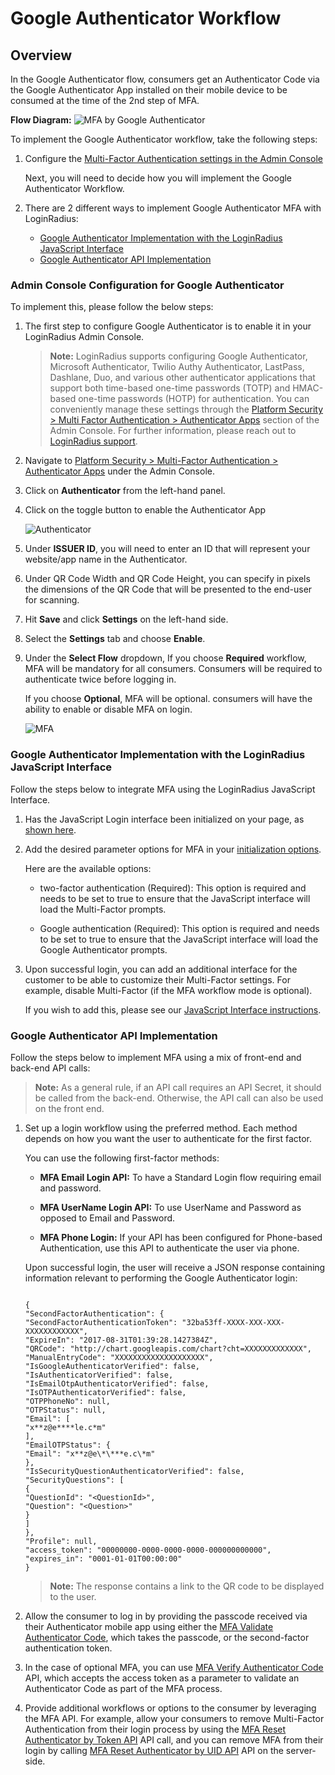 # Google Authenticator Workflow

## Overview

In the Google Authenticator flow, consumers get an Authenticator Code via the Google Authenticator App installed on their mobile device to be consumed at the time of the 2nd step of MFA.

**Flow Diagram:**
![MFA by Google Authenticator](https://apidocs.lrcontent.com/images/MFA-by-Google-Authenticator_3623610303aa257c65.98020955.png "MFA by Google Authenticator")

To implement the Google Authenticator workflow, take the following steps:

1. Configure the [Multi-Factor Authentication settings in the Admin Console](https://adminconsole.loginradius.com/platform-security/multi-layered-security/multi-factor-authentication/google-authenticator)

   Next, you will need to decide how you will implement the Google Authenticator Workflow.

2. There are 2 different ways to implement Google Authenticator MFA with LoginRadius:

   - [Google Authenticator Implementation with the LoginRadius JavaScript Interface ](#googleauthenticatorimplementationwiththeloginradiusjavascriptinterface6)
   - [Google Authenticator API Implementation](#googleauthenticatorapiimplementation7)

### Admin Console Configuration for Google Authenticator

To implement this, please follow the below steps:

1.  The first step to configure Google Authenticator is to enable it in your LoginRadius Admin Console.

    > **Note:** LoginRadius supports configuring Google Authenticator, Microsoft Authenticator, Twilio Authy Authenticator, LastPass, Dashlane, Duo, and various other authenticator applications that support both time-based one-time passwords (TOTP) and HMAC-based one-time passwords (HOTP) for authentication. You can conveniently manage these settings through the [Platform Security > Multi Factor Authentication > Authenticator Apps](https://adminconsole.loginradius.com/platform-security/multi-layered-security/multi-factor-authentication/authenticator-apps) section of the Admin Console. For further information, please reach out to [LoginRadius support](https://adminconsole.loginradius.com/support/tickets/open-a-new-ticket).

2.  Navigate to [Platform Security > Multi-Factor Authentication > Authenticator Apps](https://adminconsole.loginradius.com/platform-security/multi-layered-security/multi-factor-authentication/authenticator-apps) under the Admin Console.

3.  Click on **Authenticator** from the left-hand panel.

4.  Click on the toggle button to enable the Authenticator App 

    ![Authenticator](https://apidocs.lrcontent.com/images/AuthenticatorApp_1717715456575feffde73a7.07653235.png "Authenticator")

5.  Under **ISSUER ID**, you will need to enter an ID that will represent your website/app name in the Authenticator.

6.  Under QR Code Width and QR Code Height, you can specify in pixels the dimensions of the QR Code that will be presented to the end-user for scanning.

7.  Hit **Save** and click **Settings** on the left-hand side.

8.  Select the **Settings** tab and choose **Enable**.

9.  Under the **Select Flow** dropdown, If you choose **Required** workflow, MFA will be mandatory for all consumers. Consumers will be required to authenticate twice before logging in.

    If you choose **Optional**, MFA will be optional. consumers will have the ability to enable or disable MFA on login.

    ![MFA](https://apidocs.lrcontent.com/images/MFA2_687293866575ffd8abb1c7.15430598.png "MFA")

### Google Authenticator Implementation with the LoginRadius JavaScript Interface

Follow the steps below to integrate MFA using the LoginRadius JavaScript Interface.

1.  Has the JavaScript Login interface been initialized on your page, as [shown here](/api/v2/user-registration/user-registration-getting-started#login6).

2.  Add the desired parameter options for MFA in your [initialization options](/api/v2/user-registration/user-registration-getting-started#initializationofloginradiusobject3).

    Here are the available options:

    - two-factor authentication (Required): This option is required and needs to be set to true to ensure that the JavaScript interface will load the Multi-Factor prompts.

    - Google authentication (Required): This option is required and needs to be set to true to ensure that the JavaScript interface will load the Google Authenticator prompts.

3.  Upon successful login, you can add an additional interface for the customer to be able to customize their Multi-Factor settings. For example, disable Multi-Factor (if the MFA workflow mode is optional).

    If you wish to add this, please see our [JavaScript Interface instructions](/api/v2/user-registration/user-registration-getting-started#createtwofactorauthentication26).

### Google Authenticator API Implementation

Follow the steps below to implement MFA using a mix of front-end and back-end API calls:

> **Note:** As a general rule, if an API call requires an API Secret, it should be called from the back-end. Otherwise, the API call can also be used on the front end.

1.  Set up a login workflow using the preferred method. Each method depends on how you want the user to authenticate for the first factor.

    You can use the following first-factor methods:

    - **MFA Email Login API:** To have a Standard Login flow requiring email and password.

    - **MFA UserName Login API:** To use UserName and Password as opposed to Email and Password.

    - **MFA Phone Login:** If your API has been configured for Phone-based Authentication, use this API to authenticate the user via phone.

    Upon successful login, the user will receive a JSON response containing information relevant to performing the Google Authenticator login:

    ```

    {
    "SecondFactorAuthentication": {
    "SecondFactorAuthenticationToken": "32ba53ff-XXXX-XXX-XXX-XXXXXXXXXXXX",
    "ExpireIn": "2017-08-31T01:39:28.1427384Z",
    "QRCode": "http://chart.googleapis.com/chart?cht=XXXXXXXXXXXXX",
    "ManualEntryCode": "XXXXXXXXXXXXXXXXXXXX",
    "IsGoogleAuthenticatorVerified": false,
    "IsAuthenticatorVerified": false,
    "IsEmailOtpAuthenticatorVerified": false,
    "IsOTPAuthenticatorVerified": false,
    "OTPPhoneNo": null,
    "OTPStatus": null,
    "Email": [
    "x**z@e****le.c*m"
    ],
    "EmailOTPStatus": {
    "Email": "x**z@e\*\***e.c\*m"
    },
    "IsSecurityQuestionAuthenticatorVerified": false,
    "SecurityQuestions": [
    {
    "QuestionId": "<QuestionId>",
    "Question": "<Question>"
    }
    ]
    },
    "Profile": null,
    "access_token": "00000000-0000-0000-0000-000000000000",
    "expires_in": "0001-01-01T00:00:00"
    }

    ```

    > **Note:** The response contains a link to the QR code to be displayed to the user.

2.  Allow the consumer to log in by providing the passcode received via their Authenticator mobile app using either the [MFA Validate Authenticator Code](/api/v2/customer-identity-api/multi-factor-authentication/authenticator/mfa-validate-authenticator-code), which takes the passcode, or the second-factor authentication token.

3. In the case of optional MFA, you can use [MFA Verify Authenticator Code](/api/v2/customer-identity-api/multi-factor-authentication/authenticator/mfa-verify-authenticator-code) API, which accepts the access token as a parameter to validate an Authenticator Code as part of the MFA process.

4.  Provide additional workflows or options to the consumer by leveraging the MFA API. For example, allow your consumers to remove Multi-Factor Authentication from their login process by using the [MFA Reset Authenticator by Token API](/api/v2/customer-identity-api/multi-factor-authentication/authenticator/mfa-reset-authenticator-by-token/) API call, and you can remove MFA from their login by calling [MFA Reset Authenticator by UID API](/api/v2/customer-identity-api/multi-factor-authentication/authenticator/mfa-reset-authenticator-by-uid/) API on the server-side.
